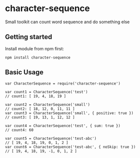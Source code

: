 # character-sequence

Small toolkit can count word sequence and do something else

## Getting started

Install module from npm first:
```
npm install character-sequence
```

## Basic Usage

```
var CharacterSequence = require('character-sequence')

var count1 = CharacterSequence('test')
// count1: [ 19, 4, 18, 19 ]

var count2 = CharacterSequence('small')
// count2: [ 18, 12, 0, 11, 11 ]
var count3 = CharacterSequence('small', { positive: true })
// count3: [ 19, 13, 1, 12, 12 ]

var count4 = CharacterSequence('test', { sum: true })
// count4: 60

var count5 = CharacterSequence('test-abc')
// [ 19, 4, 18, 19, 0, 1, 2 ]
var count6 = CharacterSequence('test-abc', { noSkip: true })
// [ 19, 4, 18, 19, -1, 0, 1, 2 ]
```
